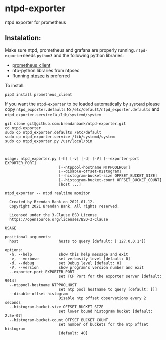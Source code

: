 # ntpd-exporter
ntpd exporter for prometheus


## Instalation:

Make sure ntpd, prometheus and grafana are properly running. `ntpd-exporter`needs `python3` and the following python libraries:

* [prometheus_client](https://github.com/prometheus/client_python)
* ntp-python libraries from ntpsec
* Running [ntpsec](https://www.ntpsec.org/) is preferred 

To install:

	pip3 install prometheus_client

	
If you want the `ntpd-exporter` to be loaded automatically by `systemd` please copy `ntpd_exporter.defaults` to 
`/etc/default/ntpd_exporter.defaults` and `ntpd_exporter.service` to `/lib/systemd/system`

	git clone git@github.com:brendanbank/ntpd-exporter.git
	cd ntpd-exporter
	sudo cp ntpd_exporter.defaults /etc/default
	sudo cp ntpd_exporter.service /lib/systemd/system
	sudo cp ntpd_exporter.py /usr/local/bin

	

	usage: ntpd_exporter.py [-h] [-v] [-d] [-V] [--exporter-port EXPORTER_PORT]
	                        [--ntppool-hostname NTPPOOLHOST]
	                        [--disable-offset-histogram]
	                        [--histogram-bucket-size OFFSET_BUCKET_SIZE]
	                        [--histogram-bucket-count OFFSET_BUCKET_COUNT]
	                        [host ...]
	
	ntpd_exporter -- ntpd realtime monitor
	
	  Created by Brendan Bank on 2021-01-12.
	  Copyright 2021 Brendan Bank. All rights reserved.
	
	  Licensed under the 3-Clause BSD License
	  https://opensource.org/licenses/BSD-3-Clause
	
	USAGE
	
	positional arguments:
	  host                  hosts to query [default: ['127.0.0.1']]
	
	options:
	  -h, --help            show this help message and exit
	  -v, --verbose         set verbosity level [default: 0]
	  -d, --debug           set Debug level [default: 0]
	  -V, --version         show program's version number and exit
	  --exporter-port EXPORTER_PORT
	                        set TCP Port for the exporter server [default: 9014]
	  --ntppool-hostname NTPPOOLHOST
	                        set ntp pool hostname to query [default: []]
	  --disable-offset-histogram
	                        Disable ntp offset observations every 2 seconds
	  --histogram-bucket-size OFFSET_BUCKET_SIZE
	                        set lower bound histogram bucket [default: 2.5e-07]
	  --histogram-bucket-count OFFSET_BUCKET_COUNT
	                        set number of buckets for the ntp offset histogram
	                        [default: 40]

